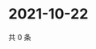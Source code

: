 # 2021-10-22

共 0 条

<!-- BEGIN WEIBO -->
<!-- 最后更新时间 Fri Oct 22 2021 16:17:14 GMT+0800 (China Standard Time) -->

<!-- END WEIBO -->
